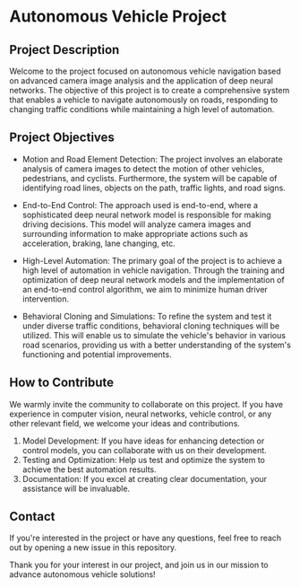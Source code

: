 # Autonomous Vehicle Project 


## Project Description
Welcome to the project focused on autonomous vehicle navigation based on advanced camera image analysis and the application of deep neural networks. The objective of this project is to create a comprehensive system that enables a vehicle to navigate autonomously on roads, responding to changing traffic conditions while maintaining a high level of automation.

## Project Objectives
* Motion and Road Element Detection: The project involves an elaborate analysis of camera images to detect the motion of other vehicles, pedestrians, and cyclists. Furthermore, the system will be capable of identifying road lines, objects on the path, traffic lights, and road signs.

* End-to-End Control: The approach used is end-to-end, where a sophisticated deep neural network model is responsible for making driving decisions. This model will analyze camera images and surrounding information to make appropriate actions such as acceleration, braking, lane changing, etc.

* High-Level Automation: The primary goal of the project is to achieve a high level of automation in vehicle navigation. Through the training and optimization of deep neural network models and the implementation of an end-to-end control algorithm, we aim to minimize human driver intervention.

* Behavioral Cloning and Simulations: To refine the system and test it under diverse traffic conditions, behavioral cloning techniques will be utilized. This will enable us to simulate the vehicle's behavior in various road scenarios, providing us with a better understanding of the system's functioning and potential improvements.

## How to Contribute
We warmly invite the community to collaborate on this project. If you have experience in computer vision, neural networks, vehicle control, or any other relevant field, we welcome your ideas and contributions.

1. Model Development: If you have ideas for enhancing detection or control models, you can collaborate with us on their development.
2. Testing and Optimization: Help us test and optimize the system to achieve the best automation results.
3. Documentation: If you excel at creating clear documentation, your assistance will be invaluable.

## Contact
If you're interested in the project or have any questions, feel free to reach out by opening a new issue in this repository.

Thank you for your interest in our project, and join us in our mission to advance autonomous vehicle solutions!
